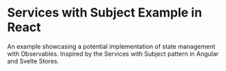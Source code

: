# Services with Subject Example in React

An example showcasing a potential implementation of state management with Observables. Inspired by the Services with Subject pattern in Angular and Svelte Stores.
